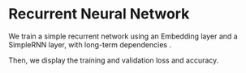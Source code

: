
# Recurrent Neural Network


We train a simple recurrent network using an Embedding layer and a SimpleRNN layer, with long-term dependencies .

Then, we display the training and validation loss and accuracy.
